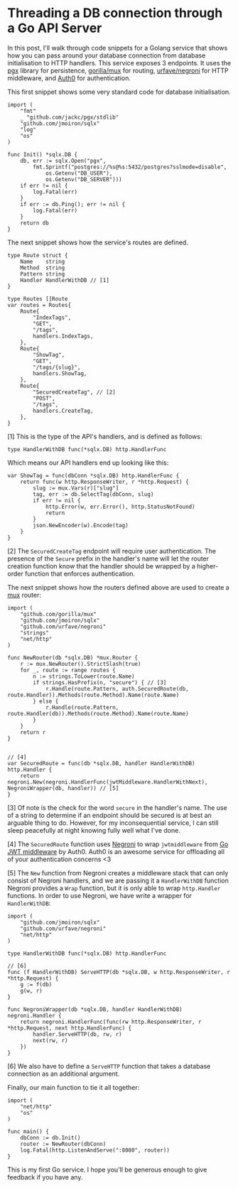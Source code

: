 # Threading a DB connection through a Go API Server

In this post, I'll walk through code snippets for a Golang service that shows how you can pass around your database connection from database initialisation to HTTP handlers. This service exposes 3 endpoints. It uses the [pgx](https://github.com/jackc/pgx) library for persistence, [gorilla/mux](https://github.com/jackc/pgx) for routing, [urfave/negroni](https://github.com/urfave/negroni) for HTTP middleware, and [Auth0](https://auth0.com/) for authentication.

This first snippet shows some very standard code for database initialisation.
```
import (
	"fmt"
	_ "github.com/jackc/pgx/stdlib"
	"github.com/jmoiron/sqlx"
	"log"
	"os"
)

func Init() *sqlx.DB {
	db, err := sqlx.Open("pgx",
		fmt.Sprintf("postgres://%s@%s:5432/postgres?sslmode=disable",
			os.Getenv("DB_USER"),
			os.Getenv("DB_SERVER")))
	if err != nil {
		log.Fatal(err)
	}
	if err := db.Ping(); err != nil {
		log.Fatal(err)
	}
	return db
}
```
The next snippet shows how the service's routes are defined.
```
type Route struct {
	Name    string
	Method  string
	Pattern string
	Handler HandlerWithDB // [1]
}

type Routes []Route
var routes = Routes{
	Route{
		"IndexTags",
		"GET",
		"/tags",
		handlers.IndexTags,
	},
	Route{
		"ShowTag",
		"GET",
		"/tags/{slug}",
		handlers.ShowTag,
	},
	Route{
		"SecuredCreateTag", // [2]
		"POST",
		"/tags",
		handlers.CreateTag,
	},
}
```
[1] This is the type of the API's handlers, and is defined as follows:

	type HandlerWithDB func(*sqlx.DB) http.HandlerFunc

Which means our API handlers end up looking like this:
```
var ShowTag = func(dbConn *sqlx.DB) http.HandlerFunc {
	return func(w http.ResponseWriter, r *http.Request) {
		slug := mux.Vars(r)["slug"]
		tag, err := db.SelectTag(dbConn, slug)
		if err != nil {
			http.Error(w, err.Error(), http.StatusNotFound)
			return
		}
		json.NewEncoder(w).Encode(tag)
	}
}
```

[2] The `SecuredCreateTag` endpoint will require user authentication. The presence of the `Secure` prefix in the handler's name will let the router creation function know that the handler should be wrapped by a higher-order function that enforces authentication.

The next snippet shows how the routers defined above are used to create a [mux](www.gorillatoolkit.org/pkg/mux) router:
```
import (
	"github.com/gorilla/mux"
	"github.com/jmoiron/sqlx"
	"github.com/urfave/negroni"
	"strings"
	"net/http"
)

func NewRouter(db *sqlx.DB) *mux.Router {
	r := mux.NewRouter().StrictSlash(true)
	for _, route := range routes {
		n := strings.ToLower(route.Name)
		if strings.HasPrefix(n, "secure") { // [3]
			r.Handle(route.Pattern, auth.SecuredRoute(db, route.Handler)).Methods(route.Method).Name(route.Name)
		} else {
			r.Handle(route.Pattern, route.Handler(db)).Methods(route.Method).Name(route.Name)
		}
	}
	return r
}


// [4]
var SecuredRoute = func(db *sqlx.DB, handler HandlerWithDB) http.Handler {
	return negroni.New(negroni.HandlerFunc(jwtMiddleware.HandlerWithNext), NegroniWrapper(db, handler)) // [5]
}
```
[3] Of note is the check for the word `secure` in the handler's name. The use of a string to determine if an endpoint should be secured is at best an arguable thing to do. However, for my  inconsequential service, I can still sleep peacefully at night knowing fully well what I've done.

[4] The `SecuredRoute` function uses [Negroni](https://github.com/urfave/negroni) to wrap `jwtmiddleware` from [Go JWT middleware](https://github.com/auth0/go-jwt-middleware) by Auth0. Auth0 is an awesome service for offloading all of your authentication concerns <3

[5] The `New` function from Negroni creates a middleware stack that can only consist of Negroni handlers, and we are passing it a `HandlerWithDB` function Negroni provides a `Wrap` function, but it is only able to wrap `http.Handler` functions. In order to use Negroni, we have write a wrapper for `HandlerWithDB`:
```
import (
	"github.com/jmoiron/sqlx"
	"github.com/urfave/negroni"
	"net/http"
)

type HandlerWithDB func(*sqlx.DB) http.HandlerFunc

// [6]
func (f HandlerWithDB) ServeHTTP(db *sqlx.DB, w http.ResponseWriter, r *http.Request) {
	g := f(db)
	g(w, r)
}

func NegroniWrapper(db *sqlx.DB, handler HandlerWithDB) negroni.Handler {
	return negroni.HandlerFunc(func(rw http.ResponseWriter, r *http.Request, next http.HandlerFunc) {
		handler.ServeHTTP(db, rw, r)
		next(rw, r)
	})
}
```
[6] We also have to define a `ServeHTTP` function that takes a database connection as an additional argument.

Finally, our main function to tie it all together:
```
import (
	"net/http"
	"os"
)

func main() {
	dbConn := db.Init()
	router := NewRouter(dbConn)
	log.Fatal(http.ListenAndServe(":8080", router))
}
```
This is my first Go service. I hope you'll be generous enough to give feedback if you have any.